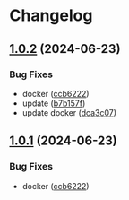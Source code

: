 # Changelog

## [1.0.2](https://github.com/dimaserbenyuk/devops-course/compare/frontend-v1.0.1...frontend-v1.0.2) (2024-06-23)


### Bug Fixes

* docker ([ccb6222](https://github.com/dimaserbenyuk/devops-course/commit/ccb62221460fdfbbfd80db9b5db1719691214e3c))
* update ([b7b157f](https://github.com/dimaserbenyuk/devops-course/commit/b7b157fbe83ed42c5249eaea466f233bfdb82b11))
* update docker ([dca3c07](https://github.com/dimaserbenyuk/devops-course/commit/dca3c071e158b0c0b69349a1c791e14af5a31aa5))

## [1.0.1](https://github.com/dimaserbenyuk/devops-course/compare/frontend-v1.0.0...frontend-v1.0.1) (2024-06-23)


### Bug Fixes

* docker ([ccb6222](https://github.com/dimaserbenyuk/devops-course/commit/ccb62221460fdfbbfd80db9b5db1719691214e3c))
